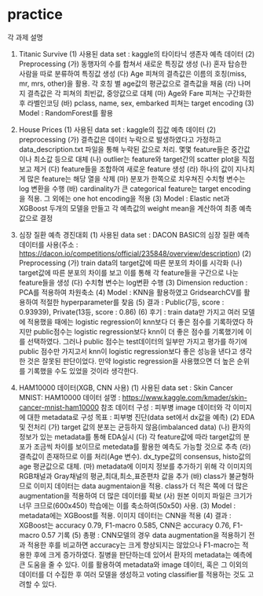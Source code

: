 # practice
각 과제 설명
1. Titanic Survive
(1) 사용된 data set : kaggle의 타이타닉 생존자 예측 데이터
(2) Preprocessing
  (가) 동행자의 수를 합쳐서 새로운 특징값 생성
  (나) 혼자 탑승한 사람을 따로 분류하여 특징값 생성
  (다) Age 피쳐의 결측값은 이름의 호칭(miss, mr, mrs, other)을 활용. 각 호칭 별 age값의 평균값으로 결측값을 채움
  (라) 나머지 결측값은 각 피쳐의 최빈값, 중앙값으로 대체
  (마) Age와 Fare 피쳐는 구간화한 후 라벨인코딩
  (바) pclass, name, sex, embarked 피쳐는 target encoding
(3) Model : RandomForest를 활용

2. House Prices
(1) 사용된 data set : kaggle의 집값 예측 데이터
(2) preprocessing
  (가) 결측값은 데이터 누락으로 발생하였다고 가정하고 data_description.txt 파일을 통해 누락된 값으로 처리.
  몇몇 feature들은 중간값이나 최소값 등으로 대체
  (나) outlier는 feature와 target간의 scatter plot을 직접 보고 제거
  (다) feature들을 조합하여 새로운 feature 생성
  (라) 하나의 값이 지나치게 많은 feature는 해당 열을 삭제
  (마) 분포가 한쪽으로 치우쳐진 수치형 변수는 log 변환을 수행
  (바) cardinality가 큰 categorical feature는 target encoding을 적용. 그 외에는 one hot encoding을 적용
(3) Model : Elastic net과 XGBoost 두개의 모델을 만들고 각 예측값의 weight mean을 계산하여 최종 예측값으로 결정

3. 심장 질환 예측 경진대회
(1) 사용된 data set : DACON BASIC의 심장 질환 예측 데이터를 사용(주소 : https://dacon.io/competitions/official/235848/overview/description)
(2) Preprocessing
  (가) train data의 target값에 따른 분포의 차이를 시각화
  (나) target값에 따른 분포의 차이를 보고 이를 통해 각 feature들을 구간으로 나눈 feature들을 생성
  (다) 수치형 변수는 log변환 수행
(3) Dimension reduction : PCA를 적용하여 차원축소
(4) Model : KNN을 활용하였고 GridsearchCV를 활용하여 적절한 hyperparameter를 찾음
(5) 결과 : Public(7등, score : 0.93939), Private(13등, score : 0.86)
(6) 후기 : train data만 가지고 여러 모델에 적용했을 때에는 logistic regression이 knn보다 더 좋은 점수를 기록하였다
하지만 public점수는 logistic regression보다 knn이 더 좋은 점수를 기록했기에 이를 선택하였다. 
그러나 public 점수는 test데이터의 일부만 가지고 평가를 하기에 public 점수만 가지고서 knn이 logistic regression보다 좋은 성능을 낸다고 생각한 것은 잘못된 판단이었다.
만약 logistic regression을 사용했으면 더 높은 순위를 기록했을 수도 있었을 것이라 생각한다.

4. HAM10000 데이터(XGB, CNN 사용)
(1) 사용된 data set : Skin Cancer MNIST: HAM10000
  데이터 설명 :  https://www.kaggle.com/kmader/skin-cancer-mnist-ham10000 참조
  데이터 구성 : 피부병 image 데이터와 각 이미지에 대한 metadata로 구성
  목표 : 피부병 진단(data set에서 dx값을 예측)
(2) EDA 및 전처리
  (가) target 값의 분포는 균등하지 않음(imbalanced data)
  (나) 환자의 정보가 있는 metadata를 통해 EDA실시
  (다) 각 feature값에 따라 target값의 분포가 조금씩 차이를 보이므로 metedata를 활용한 예측도 가능할 것으로 추측
  (라) 결측값이 존재하므로 이를 처리(Age 변수). dx_type값의 consensus, histo값의 age 평균값으로 대체.
  (마) metadata에 이미지 정보를 추가하기 위해 각 이미지의 RGB채널과 Gray채널의 평균,최대,최소,표준편차 값을 추가
  (바) class가 불균형하므로 이미지 데이터는 data augmentaion을 적용. class가 더 적은 쪽에 더 많은 augmentation을 적용하여 더 많은 데이터를 확보
  (사) 원본 이미지 파일은 크기가 너무 크므로(600x450) 학습에는 이를 축소하여(50x50) 사용.
(3) Model : metadata에는 XGBoost를 적용. 이미지 데이터는 CNN을 적용
(4) 결과 : XGBoost는 accuracy 0.79, F1-macro 0.585, CNN은 accuracy 0.76, F1-macro 0.57 기록
(5) 총평 : CNN모델의 경우 data augmentation을 적용하기 전과 적용한 후를 비교하면 accuracy는 크게 향상되지는 않았으나 F1-macro는 적용한 후에 크게 증가하였다.
질병을 판단하는데 있어서 환자의 metadata는 예측에 큰 도움을 줄 수 있다.
이를 활용하여 metadata와 image 데이터, 혹은 그 이외의 데이터를 더 수집한 후 여러 모델을 생성하고 voting classifier를 적용하는 것도 고려할 수 있다.

